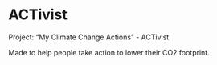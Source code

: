 # ACTivist

Project: “My Climate Change Actions” - ACTivist

Made to help people take action to lower their CO2 footprint.
